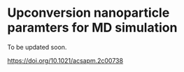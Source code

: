 # Upconversion nanoparticle paramters for MD simulation

To be updated soon. 

https://doi.org/10.1021/acsapm.2c00738
